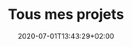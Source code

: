 ---
title: "Tous mes projets"
date: 2020-07-01T13:43:29+02:00
summary: "Une liste de tous mes projets, du plus récent au plus ancien"
---